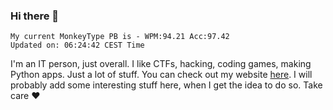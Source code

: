 ### Hi there 👋
<!-- PB START -->
```
My current MonkeyType PB is - WPM:94.21 Acc:97.42
Updated on: 06:24:42 CEST Time
```
<!-- PB END -->
I'm an IT person, just overall. I like CTFs, hacking, coding games, making Python apps. Just a lot of stuff.
You can check out my website [here](https://skill3472.github.io/).
I will probably add some interesting stuff here, when I get the idea to do so. Take care ❤️

